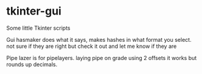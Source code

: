 # tkinter-gui
Some little Tkinter scripts

Gui hasmaker does what it says, makes hashes in what format you select.
not sure if they are right but check it out and let me know if they are

Pipe lazer is for pipelayers. laying pipe on grade using 2 offsets
it works but rounds up decimals.
